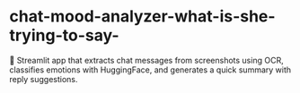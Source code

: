 # chat-mood-analyzer-what-is-she-trying-to-say-
📸 Streamlit app that extracts chat messages from screenshots using OCR, classifies emotions with HuggingFace, and generates a quick summary with reply suggestions.
